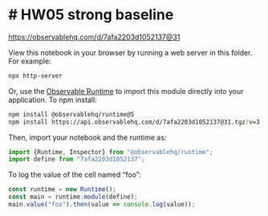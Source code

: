 # # HW05 strong baseline

https://observablehq.com/d/7afa2203d1052137@31

View this notebook in your browser by running a web server in this folder. For
example:

~~~sh
npx http-server
~~~

Or, use the [Observable Runtime](https://github.com/observablehq/runtime) to
import this module directly into your application. To npm install:

~~~sh
npm install @observablehq/runtime@5
npm install https://api.observablehq.com/d/7afa2203d1052137@31.tgz?v=3
~~~

Then, import your notebook and the runtime as:

~~~js
import {Runtime, Inspector} from "@observablehq/runtime";
import define from "7afa2203d1052137";
~~~

To log the value of the cell named “foo”:

~~~js
const runtime = new Runtime();
const main = runtime.module(define);
main.value("foo").then(value => console.log(value));
~~~
